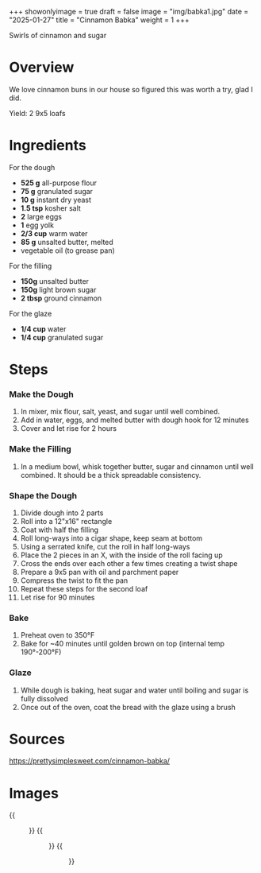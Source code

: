 +++
showonlyimage = true
draft = false
image = "img/babka1.jpg"
date = "2025-01-27"
title = "Cinnamon Babka"
weight = 1
+++

Swirls of cinnamon and sugar
<!--more-->

# Overview
We love cinnamon buns in our house so figured this was worth a try, glad I did.

Yield: 2 9x5 loafs

# Ingredients

For the dough
* **525 g** all-purpose flour
* **75 g** granulated sugar
* **10 g** instant dry yeast
* **1.5 tsp** kosher salt
* **2** large eggs
* **1** egg yolk
* **2/3 cup** warm water
* **85 g** unsalted butter, melted
* vegetable oil (to grease pan)

For the filling
* **150g** unsalted butter
* **150g** light brown sugar
* **2 tbsp** ground cinnamon

For the glaze
* **1/4 cup** water
* **1/4 cup** granulated sugar

# Steps
### Make the Dough
1. In mixer, mix flour, salt, yeast, and sugar until well combined.
2. Add in water, eggs, and melted butter with dough hook for 12 minutes
3. Cover and let rise for 2 hours

### Make the Filling
1. In a medium bowl, whisk together butter, sugar and cinnamon until well combined. It should be a thick spreadable consistency.

### Shape the Dough
1. Divide dough into 2 parts
2. Roll into a 12"x16" rectangle
3. Coat with half the filling
4. Roll long-ways into a cigar shape, keep seam at bottom
5. Using a serrated knife, cut the roll in half long-ways 
6. Place the 2 pieces in an X, with the inside of the roll facing up
7. Cross the ends over each other a few times creating a twist shape
8. Prepare a 9x5 pan with oil and parchment paper
9. Compress the twist to fit the pan
10. Repeat these steps for the second loaf
11. Let rise for 90 minutes

### Bake
1. Preheat oven to 350°F
2. Bake for ~40 minutes until golden brown on top (internal temp 190°-200°F)

### Glaze
1. While dough is baking, heat sugar and water until boiling and sugar is fully dissolved 
2. Once out of the oven, coat the bread with the glaze using a brush

# Sources
https://prettysimplesweet.com/cinnamon-babka/

# Images
{{<figure src="/img/babka1.jpg" link="/img/babka1.jpg" alt="babka1" height="300px">}}
{{<figure src="/img/babka2.jpg" link="/img/babka2.jpg" alt="babka2" height="300px">}}
{{<figure src="/img/babka3.jpg" link="/img/babka3.jpg" alt="babka3" height="300px">}}